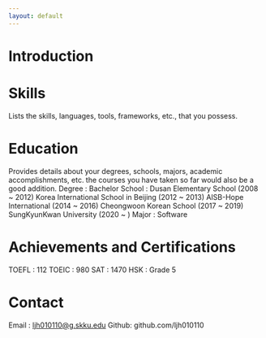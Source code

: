 ```yaml
---
layout: default
---
```


# Introduction



# Skills

Lists the skills, languages, tools, frameworks, etc., that you possess.

# Education

Provides details about your degrees, schools, majors, academic accomplishments, etc. the courses you have taken so far would also be a good addition.
Degree : Bachelor
School : Dusan Elementary School (2008 ~ 2012)
         Korea International School in Beijing (2012 ~ 2013)
         AISB-Hope International (2014 ~ 2016)
         Cheongwoon Korean School (2017 ~ 2019)
         SungKyunKwan University (2020 ~ )
Major  : Software

# Achievements and Certifications

TOEFL : 112
TOEIC : 980
SAT   : 1470
HSK   : Grade 5

# Contact

Email : ljh010110@g.skku.edu
Github: github.com/ljh010110
